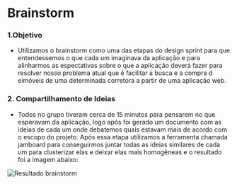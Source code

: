 # Brainstorm

### 1.Objetivo
- Utilizamos o brainstorm como uma das etapas do design sprint para que entendessemos o que cada um imaginava da aplicação e para alinharmos as espectativas sobre o que a aplicação deverá fazer para resolver nosso problema atual que é facilitar a busca e a compra d eimóveis de uma determinada corretora a partir de uma aplicação web.

### 2. Compartilhamento de Ideias
- Todos no grupo tiveram cerca de 15 minutos para pensarem no que esperavam da aplicação, logo após foi gerado um documento com as ideias de cada um onde debatemos quais estavam mais de acordo com o escopo do projeto.
Após essa etapa utilizamos a ferramenta chamada jamboard para conseguirmos juntar todas as ideias similares de cada um para clusterizar elas e deixar elas mais homogêneas e o resultado foi a imagem abaixo:

![Resultado brainstorm](https://i.imgur.com/G7d4h8d.png)